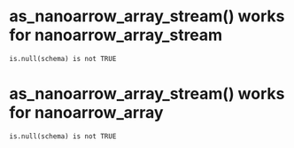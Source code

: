 # as_nanoarrow_array_stream() works for nanoarrow_array_stream

    is.null(schema) is not TRUE

# as_nanoarrow_array_stream() works for nanoarrow_array

    is.null(schema) is not TRUE

